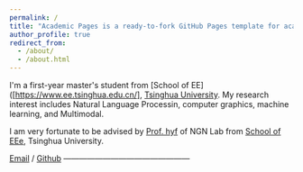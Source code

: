 ```yaml
---
permalink: /
title: "Academic Pages is a ready-to-fork GitHub Pages template for academic personal websites"
author_profile: true
redirect_from: 
  - /about/
  - /about.html
---
```


I'm a first-year master's student from [School of EE]([https://www.ee.tsinghua.edu.cn/], [Tsinghua University](https://www.tsinghua.edu.cn/). My research interest includes Natural Language Processin, computer graphics, machine learning, and Multimodal.

I am very fortunate to be advised by [Prof. hyf](http://web.ee.tsinghua.edu.cn/huangyongfeng/zh_CN/index.htm) of NGN Lab from [School of EEe](https://www.ee.tsinghua.edu.cn/), Tsinghua University. 


[Email](3189904006@qq.com) / [Github](https://github.com/yansq) 
————————————————

                            

